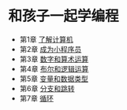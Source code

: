 # 和孩子一起学编程

* 第1章 [了解计算机](draft/ch01_intro.md)
* 第2章 [成为小程序员](draft/ch02_hw.md)
* 第3章 [数字和算术运算](draft/ch03_arith.md)
* 第4章 [布尔和逻辑运算](draft/ch04_logic.md)
* 第5章 [变量和数据类型](draft/ch05_var.md)
* 第6章 [分支和跳转](draft/ch06_br.md)
* 第7章 [循环](draft/ch07_loop.md)
